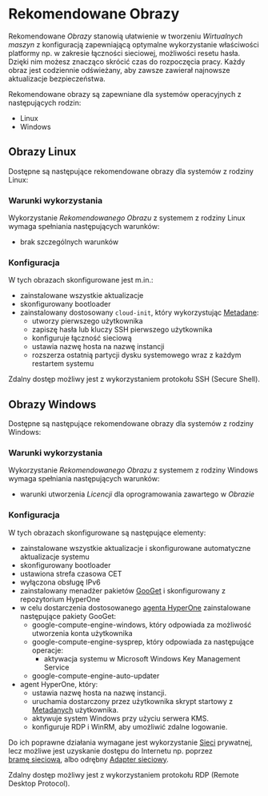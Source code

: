 # Rekomendowane Obrazy

Rekomendowane *Obrazy* stanowią ułatwienie w tworzeniu *Wirtualnych maszyn* z konfiguracją zapewniającą optymalne wykorzystanie właściwości platformy np. w zakresie łączności sieciowej, możliwości resetu hasła. Dzięki nim możesz znacząco skrócić czas do rozpoczęcia pracy. Każdy obraz jest codziennie odświeżany, aby zawsze zawierał najnowsze aktualizacje bezpieczeństwa.

Rekomendowane obrazy są zapewniane dla systemów operacyjnych z następujących rodzin:

* Linux
* Windows

## Obrazy Linux

Dostępne są następujące rekomendowane obrazy dla systemów z rodziny Linux:

<ImageList name_re="^((?!Windows).)*$"/>

### Warunki wykorzystania

Wykorzystanie *Rekomendowanego Obrazu* z systemem z rodziny Linux wymaga spełniania następujących warunków:

* brak szczególnych warunków

### Konfiguracja

W tych obrazach skonfigurowane jest m.in.:

* zainstalowane wszystkie aktualizacje
* skonfigurowany bootloader
* zainstalowany dostosowany ```cloud-init```, który wykorzystując [Metadane](/resource/compute/virtual-machine.md#Metadane):
    * utworzy pierwszego użytkownika
    * zapiszę hasła lub kluczy SSH pierwszego użytkownika
    * konfiguruje łączność sieciową
    * ustawia nazwę hosta na nazwę instancji
    * rozszerza ostatnią partycji dysku systemowego wraz z każdym restartem systemu

Zdalny dostęp możliwy jest z wykorzystaniem protokołu SSH (Secure Shell).

## Obrazy Windows

Dostępne są następujące rekomendowane obrazy dla systemów z rodziny Windows:

<ImageList name_re="Windows"/>

### Warunki wykorzystania

Wykorzystanie *Rekomendowanego Obrazu* z systemem z rodziny Windows wymaga spełniania następujących warunków:

* warunki utworzenia *Licencji* dla oprogramowania zawartego w *Obrazie*

### Konfiguracja

W tych obrazach skonfigurowane są następujące elementy:

* zainstalowane wszystkie aktualizacje i skonfigurowane automatyczne aktualizacje systemu
* skonfigurowany bootloader
* ustawiona strefa czasowa CET
* wyłączona obsługę IPv6
* zainstalowany menadżer pakietów [GooGet](https://github.com/google/googet) i skonfigurowany z repozytorium HyperOne
* w celu dostarczenia dostosowanego [agenta HyperOne](https://github.com/hyperonecom/compute-image-windows) zainstalowane następujące pakiety GooGet:
    * google-compute-engine-windows, który odpowiada za możliwość utworzenia konta użytkownika
    * google-compute-engine-sysprep, który odpowiada za następujące operacje:
        * aktywacja systemu w Microsoft Windows Key Management Service
    * google-compute-engine-auto-updater
* agent HyperOne, który:
    * ustawia nazwę hosta na nazwę instancji.
    * uruchamia dostarczony przez użytkownika skrypt startowy z [Metadanych](/resource/compute/virtual-machine.md#Metadane) użytkownika.
    * aktywuje system Windows przy użyciu serwera KMS.
    * konfiguruje RDP i WinRM, aby umożliwić zdalne logowanie.

Do ich poprawne działania wymagane jest wykorzystanie [Sieci](/resource/networking/network.md) prywatnej, lecz możliwe jest uzyskanie dostępu do Internetu np. poprzez [bramę sieciową](/resource/networking/network-gateway.md), albo odrębny [Adapter sieciowy](/resource/networking/network-adapter.md).

Zdalny dostęp możliwy jest z wykorzystaniem protokołu RDP (Remote Desktop Protocol).
